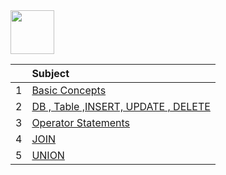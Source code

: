 <img src="https://img.shields.io/badge/-SQL%20-brightgreen" height=70px>

|     |  Subject           |
|:---:|:------------------------------| 
|  1  |[Basic Concepts](https://github.com/sshalem/SQL/tree/main/1_Basic_Concepts)   | 
|  2  |[DB , Table ,INSERT, UPDATE , DELETE](https://github.com/sshalem/SQL/tree/main/2_DataBase_TABLE_Insert_Update_Delete)   | 
|  3  |[Operator Statements](#-)   | 
|  4  |[JOIN](#-)   | 
|  5  |[UNION](#-)   | 

